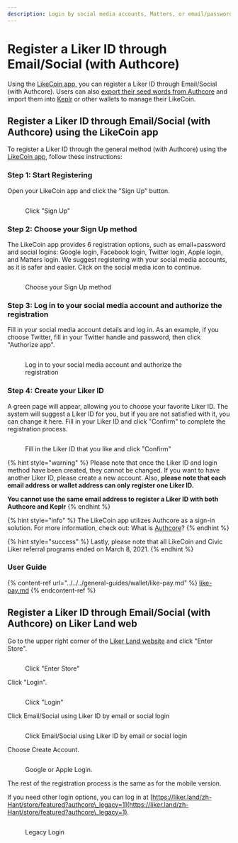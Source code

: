 ```yaml
---
description: Login by social media accounts, Matters, or email/password
---
```


# Register a Liker ID through Email/Social (with Authcore)

Using the [LikeCoin app](https://liker.land/getapp), you can register a Liker ID through Email/Social (with Authcore). Users can also [export their seed words from Authcore](../export-seed-words.md) and import them into [Keplr](../../../general-guides/wallet/keplr/) or other wallets to manage their LikeCoin.

## Register a Liker ID through Email/Social (with Authcore) using the LikeCoin app

To register a Liker ID through the general method (with Authcore) using the [LikeCoin app](../../liker-land/download.md), follow these instructions:

### Step 1: Start Registering

Open your LikeCoin app and click the "Sign Up" button.

<figure><img src="../../../.gitbook/assets/signup 01-en.png" alt=""><figcaption><p>Click "Sign Up"</p></figcaption></figure>

### **Step 2: Choose your Sign Up method**

The LikeCoin app provides 6 registration options, such as email+password and social logins: Google login, Facebook login, Twitter login, Apple login, and Matters login. We suggest registering with your social media accounts, as it is safer and easier. Click on the social media icon to continue.

<figure><img src="../../../.gitbook/assets/signup 02-en.png" alt=""><figcaption><p>Choose your Sign Up method</p></figcaption></figure>

### Step 3: Log in to your social media account and authorize the registration

Fill in your social media account details and log in. As an example, if you choose Twitter, fill in your Twitter handle and password, then click "Authorize app".

<figure><img src="../../../.gitbook/assets/signup 03-en.png" alt=""><figcaption><p>Log in to your social media account and authorize the registration</p></figcaption></figure>

### Step 4: Create your Liker ID

A green page will appear, allowing you to choose your favorite Liker ID. The system will suggest a Liker ID for you, but if you are not satisfied with it, you can change it here. Fill in your Liker ID and click "Confirm" to complete the registration process.

<figure><img src="../../../.gitbook/assets/signup 04-en.png" alt=""><figcaption><p>Fill in the Liker ID that you like and click "Confirm"</p></figcaption></figure>



{% hint style="warning" %}
Please note that once the Liker ID and login method have been created, they cannot be changed. If you want to have another Liker ID, please create a new account. Also, **please note that each email address or wallet address can only register one Liker ID.**

**You cannot use the same email address to register a Liker ID with both Authcore and Keplr**
{% endhint %}

{% hint style="info" %}
The LikeCoin app utilizes Authcore as a sign-in solution. For more information, check out: What is [Authcore](what-is-authcore.md)?
{% endhint %}

{% hint style="success" %}
Lastly, please note that all LikeCoin and Civic Liker referral programs ended on March 8, 2021.
{% endhint %}

### User Guide

{% content-ref url="../../../general-guides/wallet/like-pay.md" %}
[like-pay.md](../../../general-guides/wallet/like-pay.md)
{% endcontent-ref %}

## Register a Liker ID through Email/Social (with Authcore) on Liker Land web

Go to the upper right corner of the [Liker Land website](https://liker.land/en) and click "Enter Store".

<figure><img src="../../../.gitbook/assets/Buy NFT Connect 1-en.png" alt=""><figcaption><p> Click "Enter Store"</p></figcaption></figure>

Click "Login".

<figure><img src="../../../.gitbook/assets/Buy NFT Connect 2-en.png" alt=""><figcaption><p>Click "Login"</p></figcaption></figure>

Click Email/Social using Liker ID by email or social login

<figure><img src="../../../.gitbook/assets/Authcore Login 1-en.png" alt=""><figcaption><p>Click Email/Social using Liker ID by email or social login</p></figcaption></figure>

Choose Create Account.

<figure><img src="../../../.gitbook/assets/Authcore Login 2-en.png" alt=""><figcaption><p>Google or Apple Login.</p></figcaption></figure>

The rest of the registration process is the same as for the mobile version.

If you need other login options, you can log in at [https://liker.land/zh-Hant/store/featured?authcore\_legacy=1](https://liker.land/zh-Hant/store/featured?authcore\_legacy=1).

<figure><img src="../../../.gitbook/assets/Authcore Login 3-en.png" alt=""><figcaption><p>Legacy Login</p></figcaption></figure>
